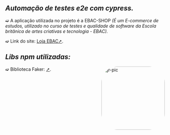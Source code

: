 ## _Automação de testes e2e com cypress._

➫ A aplicação utilizada no projeto é a EBAC-SHOP _(É um E-commerce de estudos, utilizado no curso de testes e qualidade de software da Escola britânica de artes criativas e tecnologia - EBAC)._

➫ Link do site: [Loja EBAC➚](http://lojaebac.ebaconline.art.br/).


## _Libs npm utilizadas:_
➫ Biblioteca Faker: [➚](https://www.npmjs.com/package/@faker-js/faker).
<img align="right" alt="jr-pic" height="200" style="border-radius:50px;" src="https://user-images.githubusercontent.com/110427773/194069922-0be25680-1468-4d28-8b93-3777447d2b04.PNG">


 
 
